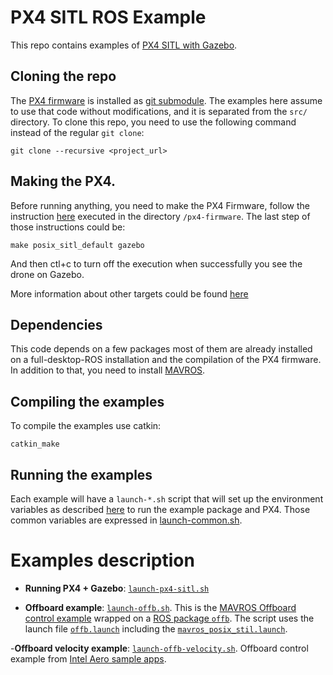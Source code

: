 # PX4 SITL ROS Example
This repo contains examples of [PX4 SITL with Gazebo](https://dev.px4.io/en/simulation/gazebo.html).

## Cloning the repo

The [PX4 firmware](https://github.com/PX4) is installed as [git submodule](https://blog.github.com/2016-02-01-working-with-submodules/). The examples here assume to use that code without modifications, and it is separated from the `src/` directory. To clone this repo, you need to use the following command instead of the regular `git clone`:

```
git clone --recursive <project_url>
```

## Making the PX4.

Before running anything, you need to make the PX4 Firmware, follow the instruction [here](https://dev.px4.io/en/setup/dev_env.html) executed in the directory `/px4-firmware`. The last step of those instructions could be:

```
make posix_sitl_default gazebo
```
And then ctl+c to turn off the execution when successfully you see the drone on Gazebo.

More information about other targets could be found [here](https://dev.px4.io/en/simulation/gazebo.html)

## Dependencies

This code depends on a few packages most of them are already installed on a full-desktop-ROS installation and the compilation of the PX4 firmware. In addition to that, you need to install [MAVROS](https://dev.px4.io/en/ros/mavros_installation.html).

## Compiling the examples

To compile the examples use catkin:

```
catkin_make
```

## Running the examples

Each example will have a `launch-*.sh` script that will set up the environment variables as described [here](https://dev.px4.io/en/simulation/ros_interface.html) to run the example package and PX4. Those common variables are expressed in [launch-common.sh](./launch-common.sh).

# Examples description

- **Running PX4 + Gazebo**: [`launch-px4-sitl.sh`](./launch-px4-sitl.sh)

- **Offboard example**: [`launch-offb.sh`](./launch-offb.sh). This is the [MAVROS Offboard control example](https://dev.px4.io/en/ros/mavros_offboard.html) wrapped on a [ROS package `offb`](./src/offb). The script uses the launch file [`offb.launch`](./src/offb/launch/offb.launch) including the [`mavros_posix_stil.launch`](https://github.com/PX4/Firmware/blob/master/launch/mavros_posix_sitl.launch).

-**Offboard velocity example**: [`launch-offb-velocity.sh`](./launch-offb-velocity.sh). Offboard control example from [Intel Aero sample apps](https://github.com/intel-aero/sample-apps/tree/master/ros/src/aero_offboard_velocity).